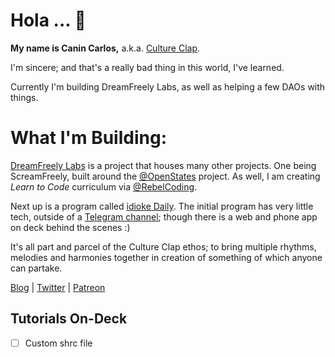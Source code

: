 # Hola ... 👋

**My name is Canin Carlos,** a.k.a. [Culture Clap](https://www.cultureclap.com).

I'm sincere; and that's a really bad thing in this world, I've learned.

Currently I'm building DreamFreely Labs, as well as helping a few DAOs with things.

# What I'm Building:

[DreamFreely Labs](https//www.dreamfreely.xyz) is a project that houses many other projects. One being ScreamFreely, built around the [@OpenStates](//www.github.com/OpenStates) project. As well, I am creating *Learn to Code* curriculum via [@RebelCoding](//www.github.com/RebelCoding).

Next up is a program called [idioke Daily](//www.idioke.com). The initial program has very little tech, outside of a [Telegram channel](//t.me/idioke_daily); though there is a web and phone app on deck behind the scenes :)

It's all part and parcel of the Culture Clap ethos; to bring multiple rhythms, melodies and harmonies together in creation of something of which anyone can partake.

[Blog](//ghost.cultureclap.com) |  [Twitter](//twitter.com/cultureclap) | [Patreon](//patreon.com/cultureclap) 


## Tutorials On-Deck

- [ ] Custom shrc file


<!--
**cultureclap/cultureclap** is a ✨ _special_ ✨ repository because its `README.md` (this file) appears on your GitHub profile.

Here are some ideas to get you started:

- 🔭 I’m currently working on ...
- 🌱 I’m currently learning ...
- 👯 I’m looking to collaborate on ...
- 🤔 I’m looking for help with ...
- 💬 Ask me about ...
- 📫 How to reach me: ...
- 😄 Pronouns: ...
- ⚡ Fun fact: ...
-->
